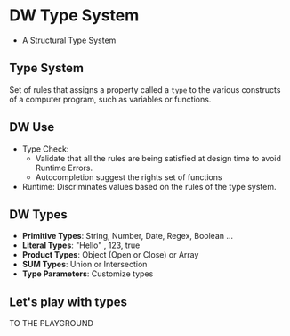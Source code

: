 # DW Type System

- A Structural Type System 

## Type System

Set of rules that assigns a property called a `type` to the various constructs of a computer program, such as variables or functions.

## DW Use

- Type Check: 
    - Validate that all the rules are being satisfied at design time to avoid Runtime Errors.
    - Autocompletion suggest the rights set of functions
- Runtime: Discriminates values based on the rules of the type system.
    
## DW Types

- **Primitive Types**: String, Number, Date, Regex, Boolean ...
- **Literal Types**: "Hello" , 123, true  
- **Product Types**: Object (Open or Close) or Array
- **SUM Types**: Union or Intersection
- **Type Parameters**: Customize types

## Let's play with types

 TO THE PLAYGROUND 